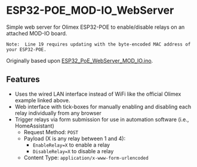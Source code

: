 # ESP32-POE_MOD-IO_WebServer
Simple web server for Olimex ESP32-POE to enable/disable relays on an attached MOD-IO board.

`Note:  Line 19 requires updating with the byte-encoded MAC address of your ESP32-POE.`

Originally based upon [ESP32_PoE_WebServer_MOD_IO.ino](https://github.com/OLIMEX/ESP32-POE/blob/4054ce5d80dcf66261ed52aa4d99f8d5f8ca1f5c/SOFTWARE/ARDUINO/ESP32_PoE_WebServer_MOD_IO/).

## Features
- Uses the wired LAN interface instead of WiFi like the official Olimex example linked above.
- Web interface with tick-boxes for manually enabling and disabling each relay individually from any browser
- Trigger relays via form submission for use in automation software (i.e., HomeAssistant)
    - Request Method: `POST`
    - Payload (X is any relay between 1 and 4): 
        - `EnableRelay=X` to enable a relay
        - `DisableRelay=X` to disable a relay
    - Content Type: `application/x-www-form-urlencoded`
